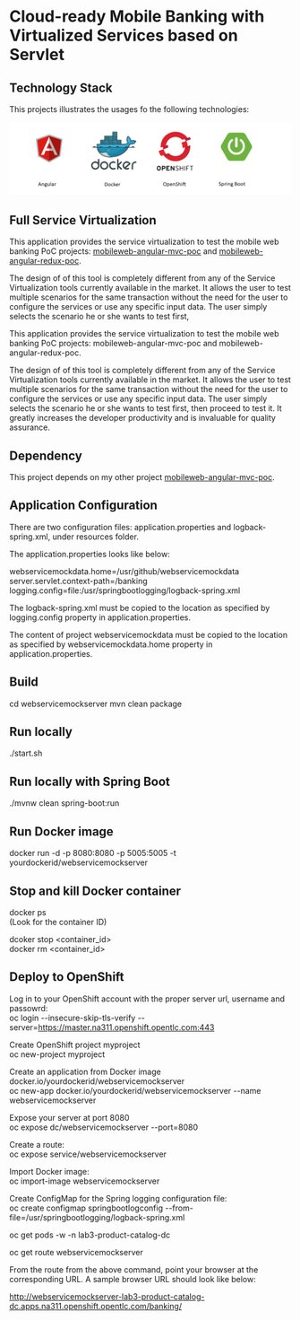 # Cloud-ready Mobile Banking with Virtualized Services based on Servlet

## Technology Stack
This projects illustrates the usages fo the following technologies:

![Angular](images/webservice-mock-server-springboot.png)



## Full Service Virtualization
This application provides the service virtualization to test the mobile web banking PoC projects:
[mobileweb-angular-mvc-poc](https://github.com/dhui808/mobileweb-angular-mvc-poc)
and [mobileweb-angular-redux-poc](https://github.com/dhui808/mobileweb-angular-redux-poc).

The design of of this tool is completely different from any of the Service Virtualization tools
currently available in the market. It allows the user to test multiple scenarios for the same
transaction without the need for the user to configure the services or use any specific input data.
The user simply selects the scenario he or she wants to test first, 


This application provides the service virtualization to test the mobile web banking PoC projects: mobileweb-angular-mvc-poc and mobileweb-angular-redux-poc.

The design of of this tool is completely different from any of the Service Virtualization tools currently available in the market. It allows the user to 
test multiple scenarios for the same transaction without the need for the user to configure the services or use any specific input data. The user simply 
selects the scenario he or she wants to test first, then proceed to test it. It greatly increases the developer productivity and is invaluable for quality 
assurance.

## Dependency
This project depends on my other project [mobileweb-angular-mvc-poc](https://github.com/dhui808/mobileweb-angular-mvc-poc).

## Application Configuration
There are two configuration files: application.properties and logback-spring.xml, under resources folder.

The application.properties looks like below:

webservicemockdata.home=/usr/github/webservicemockdata server.servlet.context-path=/banking logging.config=file:/usr/springbootlogging/logback-spring.xml

The logback-spring.xml must be copied to the location as specified by logging.config property in application.properties.

The content of project webservicemockdata must be copied to the location as specified by webservicemockdata.home property in application.properties.

## Build
cd webservicemockserver
mvn clean package

## Run locally
./start.sh

## Run locally with Spring Boot
./mvnw clean spring-boot:run

## Run Docker image
docker run -d -p 8080:8080 -p 5005:5005 -t yourdockerid/webservicemockserver

## Stop and kill Docker container
docker ps\
(Look for the container ID)

dcoker stop <container_id>\
docker rm <container_id>

## Deploy to OpenShift
Log in to your OpenShift account with the proper server url, username and passowrd:\
oc login --insecure-skip-tls-verify --server=https://master.na311.openshift.opentlc.com:443 

Create OpenShift project myproject\
oc new-project myproject

Create an application from Docker image docker.io/yourdockerid/webservicemockserver\
oc new-app docker.io/yourdockerid/webservicemockserver --name webservicemockserver

Expose your server at port 8080\
oc expose dc/webservicemockserver --port=8080

Create a route:\
oc expose service/webservicemockserver

Import Docker image:\
oc import-image webservicemockserver

Create ConfigMap for the Spring logging configuration file:\
oc create configmap springbootlogconfig --from-file=/usr/springbootlogging/logback-spring.xml

oc get pods -w -n lab3-product-catalog-dc

oc get route webservicemockserver

From the route from the above command, point your browser at the corresponding URL. A sample browser URL should look like below:

http://webservicemockserver-lab3-product-catalog-dc.apps.na311.openshift.opentlc.com/banking/
 